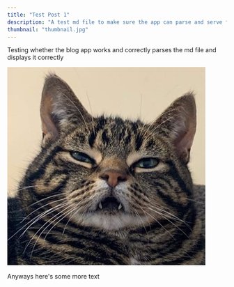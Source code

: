 ```yaml
---
title: "Test Post 1"
description: "A test md file to make sure the app can parse and serve files in the github repo"
thumbnail: "thumbnail.jpg"
---
```


Testing whether the blog app works and correctly parses the md file and displays it correctly

![Picture of a cat that I think is pretty funny](https://github.com/justinsmethers/website/blob/github-api-integration/blog_posts/test_post_1/picture_of_cat.jpg?raw=true)

Anyways here's some more text
